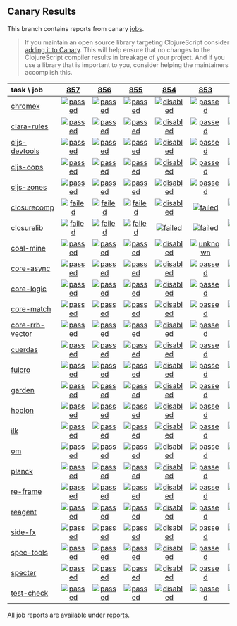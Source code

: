 ## Canary Results

This branch contains reports from canary [jobs](https://github.com/cljs-oss/canary/tree/jobs).

> If you maintain an open source library targeting ClojureScript consider [adding it to Canary](https://github.com/cljs-oss/canary/tree/master#how-to-participate). This will help ensure that no changes to the ClojureScript compiler results in breakage of your project. And if you use a library that is important to you, consider helping the maintainers accomplish this.

[//]: # (begin_overview_table)

| task \ job | <a href="reports/2019/03/27/job-000857-1.10.521-230e46a" title="job #857 finished on 2019-03-27">857</a> | <a href="reports/2019/03/26/job-000856-1.10.521-230e46a" title="job #856 finished on 2019-03-26">856</a> | <a href="reports/2019/03/25/job-000855-1.10.521-230e46a" title="job #855 finished on 2019-03-25">855</a> | <a href="reports/2019/03/24/job-000854-1.10.521-230e46a" title="job #854 finished on 2019-03-24">854</a> | <a href="reports/2019/03/24/job-000853-1.10.522-7985309" title="job #853 finished on 2019-03-24">853</a> | <a href="reports/2019/03/24/job-000852-1.10.521-230e46a" title="job #852 finished on 2019-03-24">852</a> | <a href="reports/2019/03/23/job-000851-1.10.521-230e46a" title="job #851 finished on 2019-03-23">851</a> | <a href="reports/2019/03/22/job-000850-1.10.521-230e46a" title="job #850 finished on 2019-03-22">850</a> | <a href="reports/2019/03/21/job-000849-1.10.521-230e46a" title="job #849 finished on 2019-03-21">849</a> | <a href="reports/2019/03/20/job-000848-1.10.521-230e46a" title="job #848 finished on 2019-03-20">848</a> |
| :--- | :---: | :---: | :---: | :---: | :---: | :---: | :---: | :---: | :---: | :---: |
| [chromex](https://github.com/binaryage/chromex) | <a href="reports/2019/03/27/job-000857-1.10.521-230e46a#-chromex"><img title="passed" src="http://box.binaryage.com/s-passed.svg"><a> | <a href="reports/2019/03/26/job-000856-1.10.521-230e46a#-chromex"><img title="passed" src="http://box.binaryage.com/s-passed.svg"><a> | <a href="reports/2019/03/25/job-000855-1.10.521-230e46a#-chromex"><img title="passed" src="http://box.binaryage.com/s-passed.svg"><a> | <a href="reports/2019/03/24/job-000854-1.10.521-230e46a#-chromex"><img title="disabled" src="http://box.binaryage.com/s-disabled.svg"><a> | <a href="reports/2019/03/24/job-000853-1.10.522-7985309#-chromex"><img title="passed" src="http://box.binaryage.com/s-passed.svg"><a> | <a href="reports/2019/03/24/job-000852-1.10.521-230e46a#-chromex"><img title="passed" src="http://box.binaryage.com/s-passed.svg"><a> | <a href="reports/2019/03/23/job-000851-1.10.521-230e46a#-chromex"><img title="passed" src="http://box.binaryage.com/s-passed.svg"><a> | <a href="reports/2019/03/22/job-000850-1.10.521-230e46a#-chromex"><img title="passed" src="http://box.binaryage.com/s-passed.svg"><a> | <a href="reports/2019/03/21/job-000849-1.10.521-230e46a#-chromex"><img title="passed" src="http://box.binaryage.com/s-passed.svg"><a> | <a href="reports/2019/03/20/job-000848-1.10.521-230e46a#-chromex"><img title="passed" src="http://box.binaryage.com/s-passed.svg"><a> |
| [clara-rules](https://github.com/cerner/clara-rules) | <a href="reports/2019/03/27/job-000857-1.10.521-230e46a#-clara-rules"><img title="passed" src="http://box.binaryage.com/s-passed.svg"><a> | <a href="reports/2019/03/26/job-000856-1.10.521-230e46a#-clara-rules"><img title="passed" src="http://box.binaryage.com/s-passed.svg"><a> | <a href="reports/2019/03/25/job-000855-1.10.521-230e46a#-clara-rules"><img title="passed" src="http://box.binaryage.com/s-passed.svg"><a> | <a href="reports/2019/03/24/job-000854-1.10.521-230e46a#-clara-rules"><img title="disabled" src="http://box.binaryage.com/s-disabled.svg"><a> | <a href="reports/2019/03/24/job-000853-1.10.522-7985309#-clara-rules"><img title="passed" src="http://box.binaryage.com/s-passed.svg"><a> | <a href="reports/2019/03/24/job-000852-1.10.521-230e46a#-clara-rules"><img title="passed" src="http://box.binaryage.com/s-passed.svg"><a> | <a href="reports/2019/03/23/job-000851-1.10.521-230e46a#-clara-rules"><img title="passed" src="http://box.binaryage.com/s-passed.svg"><a> | <a href="reports/2019/03/22/job-000850-1.10.521-230e46a#-clara-rules"><img title="unknown" src="http://box.binaryage.com/s-unknown.svg"><a> | <a href="reports/2019/03/21/job-000849-1.10.521-230e46a#-clara-rules"><img title="unknown" src="http://box.binaryage.com/s-unknown.svg"><a> | <a href="reports/2019/03/20/job-000848-1.10.521-230e46a#-clara-rules"><img title="passed" src="http://box.binaryage.com/s-passed.svg"><a> |
| [cljs-devtools](https://github.com/binaryage/cljs-devtools) | <a href="reports/2019/03/27/job-000857-1.10.521-230e46a#-cljs-devtools"><img title="passed" src="http://box.binaryage.com/s-passed.svg"><a> | <a href="reports/2019/03/26/job-000856-1.10.521-230e46a#-cljs-devtools"><img title="passed" src="http://box.binaryage.com/s-passed.svg"><a> | <a href="reports/2019/03/25/job-000855-1.10.521-230e46a#-cljs-devtools"><img title="passed" src="http://box.binaryage.com/s-passed.svg"><a> | <a href="reports/2019/03/24/job-000854-1.10.521-230e46a#-cljs-devtools"><img title="disabled" src="http://box.binaryage.com/s-disabled.svg"><a> | <a href="reports/2019/03/24/job-000853-1.10.522-7985309#-cljs-devtools"><img title="passed" src="http://box.binaryage.com/s-passed.svg"><a> | <a href="reports/2019/03/24/job-000852-1.10.521-230e46a#-cljs-devtools"><img title="passed" src="http://box.binaryage.com/s-passed.svg"><a> | <a href="reports/2019/03/23/job-000851-1.10.521-230e46a#-cljs-devtools"><img title="passed" src="http://box.binaryage.com/s-passed.svg"><a> | <a href="reports/2019/03/22/job-000850-1.10.521-230e46a#-cljs-devtools"><img title="passed" src="http://box.binaryage.com/s-passed.svg"><a> | <a href="reports/2019/03/21/job-000849-1.10.521-230e46a#-cljs-devtools"><img title="passed" src="http://box.binaryage.com/s-passed.svg"><a> | <a href="reports/2019/03/20/job-000848-1.10.521-230e46a#-cljs-devtools"><img title="passed" src="http://box.binaryage.com/s-passed.svg"><a> |
| [cljs-oops](https://github.com/binaryage/cljs-oops) | <a href="reports/2019/03/27/job-000857-1.10.521-230e46a#-cljs-oops"><img title="passed" src="http://box.binaryage.com/s-passed.svg"><a> | <a href="reports/2019/03/26/job-000856-1.10.521-230e46a#-cljs-oops"><img title="passed" src="http://box.binaryage.com/s-passed.svg"><a> | <a href="reports/2019/03/25/job-000855-1.10.521-230e46a#-cljs-oops"><img title="passed" src="http://box.binaryage.com/s-passed.svg"><a> | <a href="reports/2019/03/24/job-000854-1.10.521-230e46a#-cljs-oops"><img title="disabled" src="http://box.binaryage.com/s-disabled.svg"><a> | <a href="reports/2019/03/24/job-000853-1.10.522-7985309#-cljs-oops"><img title="passed" src="http://box.binaryage.com/s-passed.svg"><a> | <a href="reports/2019/03/24/job-000852-1.10.521-230e46a#-cljs-oops"><img title="passed" src="http://box.binaryage.com/s-passed.svg"><a> | <a href="reports/2019/03/23/job-000851-1.10.521-230e46a#-cljs-oops"><img title="passed" src="http://box.binaryage.com/s-passed.svg"><a> | <a href="reports/2019/03/22/job-000850-1.10.521-230e46a#-cljs-oops"><img title="passed" src="http://box.binaryage.com/s-passed.svg"><a> | <a href="reports/2019/03/21/job-000849-1.10.521-230e46a#-cljs-oops"><img title="passed" src="http://box.binaryage.com/s-passed.svg"><a> | <a href="reports/2019/03/20/job-000848-1.10.521-230e46a#-cljs-oops"><img title="passed" src="http://box.binaryage.com/s-passed.svg"><a> |
| [cljs-zones](https://github.com/binaryage/cljs-zones) | <a href="reports/2019/03/27/job-000857-1.10.521-230e46a#-cljs-zones"><img title="passed" src="http://box.binaryage.com/s-passed.svg"><a> | <a href="reports/2019/03/26/job-000856-1.10.521-230e46a#-cljs-zones"><img title="passed" src="http://box.binaryage.com/s-passed.svg"><a> | <a href="reports/2019/03/25/job-000855-1.10.521-230e46a#-cljs-zones"><img title="passed" src="http://box.binaryage.com/s-passed.svg"><a> | <a href="reports/2019/03/24/job-000854-1.10.521-230e46a#-cljs-zones"><img title="disabled" src="http://box.binaryage.com/s-disabled.svg"><a> | <a href="reports/2019/03/24/job-000853-1.10.522-7985309#-cljs-zones"><img title="passed" src="http://box.binaryage.com/s-passed.svg"><a> | <a href="reports/2019/03/24/job-000852-1.10.521-230e46a#-cljs-zones"><img title="passed" src="http://box.binaryage.com/s-passed.svg"><a> | <a href="reports/2019/03/23/job-000851-1.10.521-230e46a#-cljs-zones"><img title="passed" src="http://box.binaryage.com/s-passed.svg"><a> | <a href="reports/2019/03/22/job-000850-1.10.521-230e46a#-cljs-zones"><img title="passed" src="http://box.binaryage.com/s-passed.svg"><a> | <a href="reports/2019/03/21/job-000849-1.10.521-230e46a#-cljs-zones"><img title="passed" src="http://box.binaryage.com/s-passed.svg"><a> | <a href="reports/2019/03/20/job-000848-1.10.521-230e46a#-cljs-zones"><img title="passed" src="http://box.binaryage.com/s-passed.svg"><a> |
| [closurecomp](https://github.com/mfikes/closurecomp) | <a href="reports/2019/03/27/job-000857-1.10.521-230e46a#-closurecomp"><img title="failed" src="http://box.binaryage.com/s-failed.svg"><a> | <a href="reports/2019/03/26/job-000856-1.10.521-230e46a#-closurecomp"><img title="failed" src="http://box.binaryage.com/s-failed.svg"><a> | <a href="reports/2019/03/25/job-000855-1.10.521-230e46a#-closurecomp"><img title="failed" src="http://box.binaryage.com/s-failed.svg"><a> | <a href="reports/2019/03/24/job-000854-1.10.521-230e46a#-closurecomp"><img title="disabled" src="http://box.binaryage.com/s-disabled.svg"><a> | <a href="reports/2019/03/24/job-000853-1.10.522-7985309#-closurecomp"><img title="failed" src="http://box.binaryage.com/s-failed.svg"><a> | <a href="reports/2019/03/24/job-000852-1.10.521-230e46a#-closurecomp"><img title="failed" src="http://box.binaryage.com/s-failed.svg"><a> | <a href="reports/2019/03/23/job-000851-1.10.521-230e46a#-closurecomp"><img title="failed" src="http://box.binaryage.com/s-failed.svg"><a> | <a href="reports/2019/03/22/job-000850-1.10.521-230e46a#-closurecomp"><img title="failed" src="http://box.binaryage.com/s-failed.svg"><a> | <a href="reports/2019/03/21/job-000849-1.10.521-230e46a#-closurecomp"><img title="passed" src="http://box.binaryage.com/s-passed.svg"><a> | <a href="reports/2019/03/20/job-000848-1.10.521-230e46a#-closurecomp"><img title="passed" src="http://box.binaryage.com/s-passed.svg"><a> |
| [closurelib](https://github.com/mfikes/closurelib) | <a href="reports/2019/03/27/job-000857-1.10.521-230e46a#-closurelib"><img title="failed" src="http://box.binaryage.com/s-failed.svg"><a> | <a href="reports/2019/03/26/job-000856-1.10.521-230e46a#-closurelib"><img title="failed" src="http://box.binaryage.com/s-failed.svg"><a> | <a href="reports/2019/03/25/job-000855-1.10.521-230e46a#-closurelib"><img title="failed" src="http://box.binaryage.com/s-failed.svg"><a> | <a href="reports/2019/03/24/job-000854-1.10.521-230e46a#-closurelib"><img title="failed" src="http://box.binaryage.com/s-failed.svg"><a> | <a href="reports/2019/03/24/job-000853-1.10.522-7985309#-closurelib"><img title="failed" src="http://box.binaryage.com/s-failed.svg"><a> | <a href="reports/2019/03/24/job-000852-1.10.521-230e46a#-closurelib"><img title="failed" src="http://box.binaryage.com/s-failed.svg"><a> | <a href="reports/2019/03/23/job-000851-1.10.521-230e46a#-closurelib"><img title="failed" src="http://box.binaryage.com/s-failed.svg"><a> | <a href="reports/2019/03/22/job-000850-1.10.521-230e46a#-closurelib"><img title="failed" src="http://box.binaryage.com/s-failed.svg"><a> | <a href="reports/2019/03/21/job-000849-1.10.521-230e46a#-closurelib"><img title="failed" src="http://box.binaryage.com/s-failed.svg"><a> | <a href="reports/2019/03/20/job-000848-1.10.521-230e46a#-closurelib"><img title="failed" src="http://box.binaryage.com/s-failed.svg"><a> |
| [coal-mine](https://github.com/mfikes/coal-mine) | <a href="reports/2019/03/27/job-000857-1.10.521-230e46a#-coal-mine"><img title="passed" src="http://box.binaryage.com/s-passed.svg"><a> | <a href="reports/2019/03/26/job-000856-1.10.521-230e46a#-coal-mine"><img title="passed" src="http://box.binaryage.com/s-passed.svg"><a> | <a href="reports/2019/03/25/job-000855-1.10.521-230e46a#-coal-mine"><img title="passed" src="http://box.binaryage.com/s-passed.svg"><a> | <a href="reports/2019/03/24/job-000854-1.10.521-230e46a#-coal-mine"><img title="disabled" src="http://box.binaryage.com/s-disabled.svg"><a> | <a href="reports/2019/03/24/job-000853-1.10.522-7985309#-coal-mine"><img title="unknown" src="http://box.binaryage.com/s-unknown.svg"><a> | <a href="reports/2019/03/24/job-000852-1.10.521-230e46a#-coal-mine"><img title="passed" src="http://box.binaryage.com/s-passed.svg"><a> | <a href="reports/2019/03/23/job-000851-1.10.521-230e46a#-coal-mine"><img title="passed" src="http://box.binaryage.com/s-passed.svg"><a> | <a href="reports/2019/03/22/job-000850-1.10.521-230e46a#-coal-mine"><img title="passed" src="http://box.binaryage.com/s-passed.svg"><a> | <a href="reports/2019/03/21/job-000849-1.10.521-230e46a#-coal-mine"><img title="passed" src="http://box.binaryage.com/s-passed.svg"><a> | <a href="reports/2019/03/20/job-000848-1.10.521-230e46a#-coal-mine"><img title="passed" src="http://box.binaryage.com/s-passed.svg"><a> |
| [core-async](https://github.com/clojure/core.async) | <a href="reports/2019/03/27/job-000857-1.10.521-230e46a#-core-async"><img title="passed" src="http://box.binaryage.com/s-passed.svg"><a> | <a href="reports/2019/03/26/job-000856-1.10.521-230e46a#-core-async"><img title="passed" src="http://box.binaryage.com/s-passed.svg"><a> | <a href="reports/2019/03/25/job-000855-1.10.521-230e46a#-core-async"><img title="passed" src="http://box.binaryage.com/s-passed.svg"><a> | <a href="reports/2019/03/24/job-000854-1.10.521-230e46a#-core-async"><img title="disabled" src="http://box.binaryage.com/s-disabled.svg"><a> | <a href="reports/2019/03/24/job-000853-1.10.522-7985309#-core-async"><img title="passed" src="http://box.binaryage.com/s-passed.svg"><a> | <a href="reports/2019/03/24/job-000852-1.10.521-230e46a#-core-async"><img title="passed" src="http://box.binaryage.com/s-passed.svg"><a> | <a href="reports/2019/03/23/job-000851-1.10.521-230e46a#-core-async"><img title="passed" src="http://box.binaryage.com/s-passed.svg"><a> | <a href="reports/2019/03/22/job-000850-1.10.521-230e46a#-core-async"><img title="unknown" src="http://box.binaryage.com/s-unknown.svg"><a> | <a href="reports/2019/03/21/job-000849-1.10.521-230e46a#-core-async"><img title="unknown" src="http://box.binaryage.com/s-unknown.svg"><a> | <a href="reports/2019/03/20/job-000848-1.10.521-230e46a#-core-async"><img title="passed" src="http://box.binaryage.com/s-passed.svg"><a> |
| [core-logic](https://github.com/clojure/core.logic) | <a href="reports/2019/03/27/job-000857-1.10.521-230e46a#-core-logic"><img title="passed" src="http://box.binaryage.com/s-passed.svg"><a> | <a href="reports/2019/03/26/job-000856-1.10.521-230e46a#-core-logic"><img title="passed" src="http://box.binaryage.com/s-passed.svg"><a> | <a href="reports/2019/03/25/job-000855-1.10.521-230e46a#-core-logic"><img title="passed" src="http://box.binaryage.com/s-passed.svg"><a> | <a href="reports/2019/03/24/job-000854-1.10.521-230e46a#-core-logic"><img title="disabled" src="http://box.binaryage.com/s-disabled.svg"><a> | <a href="reports/2019/03/24/job-000853-1.10.522-7985309#-core-logic"><img title="passed" src="http://box.binaryage.com/s-passed.svg"><a> | <a href="reports/2019/03/24/job-000852-1.10.521-230e46a#-core-logic"><img title="passed" src="http://box.binaryage.com/s-passed.svg"><a> | <a href="reports/2019/03/23/job-000851-1.10.521-230e46a#-core-logic"><img title="passed" src="http://box.binaryage.com/s-passed.svg"><a> | <a href="reports/2019/03/22/job-000850-1.10.521-230e46a#-core-logic"><img title="unknown" src="http://box.binaryage.com/s-unknown.svg"><a> | <a href="reports/2019/03/21/job-000849-1.10.521-230e46a#-core-logic"><img title="unknown" src="http://box.binaryage.com/s-unknown.svg"><a> | <a href="reports/2019/03/20/job-000848-1.10.521-230e46a#-core-logic"><img title="passed" src="http://box.binaryage.com/s-passed.svg"><a> |
| [core-match](https://github.com/clojure/core.match) | <a href="reports/2019/03/27/job-000857-1.10.521-230e46a#-core-match"><img title="passed" src="http://box.binaryage.com/s-passed.svg"><a> | <a href="reports/2019/03/26/job-000856-1.10.521-230e46a#-core-match"><img title="passed" src="http://box.binaryage.com/s-passed.svg"><a> | <a href="reports/2019/03/25/job-000855-1.10.521-230e46a#-core-match"><img title="passed" src="http://box.binaryage.com/s-passed.svg"><a> | <a href="reports/2019/03/24/job-000854-1.10.521-230e46a#-core-match"><img title="disabled" src="http://box.binaryage.com/s-disabled.svg"><a> | <a href="reports/2019/03/24/job-000853-1.10.522-7985309#-core-match"><img title="passed" src="http://box.binaryage.com/s-passed.svg"><a> | <a href="reports/2019/03/24/job-000852-1.10.521-230e46a#-core-match"><img title="passed" src="http://box.binaryage.com/s-passed.svg"><a> | <a href="reports/2019/03/23/job-000851-1.10.521-230e46a#-core-match"><img title="passed" src="http://box.binaryage.com/s-passed.svg"><a> | <a href="reports/2019/03/22/job-000850-1.10.521-230e46a#-core-match"><img title="unknown" src="http://box.binaryage.com/s-unknown.svg"><a> | <a href="reports/2019/03/21/job-000849-1.10.521-230e46a#-core-match"><img title="unknown" src="http://box.binaryage.com/s-unknown.svg"><a> | <a href="reports/2019/03/20/job-000848-1.10.521-230e46a#-core-match"><img title="passed" src="http://box.binaryage.com/s-passed.svg"><a> |
| [core-rrb-vector](https://github.com/clojure/core.rrb-vector) | <a href="reports/2019/03/27/job-000857-1.10.521-230e46a#-core-rrb-vector"><img title="passed" src="http://box.binaryage.com/s-passed.svg"><a> | <a href="reports/2019/03/26/job-000856-1.10.521-230e46a#-core-rrb-vector"><img title="passed" src="http://box.binaryage.com/s-passed.svg"><a> | <a href="reports/2019/03/25/job-000855-1.10.521-230e46a#-core-rrb-vector"><img title="passed" src="http://box.binaryage.com/s-passed.svg"><a> | <a href="reports/2019/03/24/job-000854-1.10.521-230e46a#-core-rrb-vector"><img title="disabled" src="http://box.binaryage.com/s-disabled.svg"><a> | <a href="reports/2019/03/24/job-000853-1.10.522-7985309#-core-rrb-vector"><img title="passed" src="http://box.binaryage.com/s-passed.svg"><a> | <a href="reports/2019/03/24/job-000852-1.10.521-230e46a#-core-rrb-vector"><img title="passed" src="http://box.binaryage.com/s-passed.svg"><a> | <a href="reports/2019/03/23/job-000851-1.10.521-230e46a#-core-rrb-vector"><img title="passed" src="http://box.binaryage.com/s-passed.svg"><a> | <a href="reports/2019/03/22/job-000850-1.10.521-230e46a#-core-rrb-vector"><img title="unknown" src="http://box.binaryage.com/s-unknown.svg"><a> | <a href="reports/2019/03/21/job-000849-1.10.521-230e46a#-core-rrb-vector"><img title="unknown" src="http://box.binaryage.com/s-unknown.svg"><a> | <a href="reports/2019/03/20/job-000848-1.10.521-230e46a#-core-rrb-vector"><img title="passed" src="http://box.binaryage.com/s-passed.svg"><a> |
| [cuerdas](https://github.com/funcool/cuerdas) | <a href="reports/2019/03/27/job-000857-1.10.521-230e46a#-cuerdas"><img title="passed" src="http://box.binaryage.com/s-passed.svg"><a> | <a href="reports/2019/03/26/job-000856-1.10.521-230e46a#-cuerdas"><img title="passed" src="http://box.binaryage.com/s-passed.svg"><a> | <a href="reports/2019/03/25/job-000855-1.10.521-230e46a#-cuerdas"><img title="passed" src="http://box.binaryage.com/s-passed.svg"><a> | <a href="reports/2019/03/24/job-000854-1.10.521-230e46a#-cuerdas"><img title="disabled" src="http://box.binaryage.com/s-disabled.svg"><a> | <a href="reports/2019/03/24/job-000853-1.10.522-7985309#-cuerdas"><img title="passed" src="http://box.binaryage.com/s-passed.svg"><a> | <a href="reports/2019/03/24/job-000852-1.10.521-230e46a#-cuerdas"><img title="passed" src="http://box.binaryage.com/s-passed.svg"><a> | <a href="reports/2019/03/23/job-000851-1.10.521-230e46a#-cuerdas"><img title="passed" src="http://box.binaryage.com/s-passed.svg"><a> | <a href="reports/2019/03/22/job-000850-1.10.521-230e46a#-cuerdas"><img title="unknown" src="http://box.binaryage.com/s-unknown.svg"><a> | <a href="reports/2019/03/21/job-000849-1.10.521-230e46a#-cuerdas"><img title="unknown" src="http://box.binaryage.com/s-unknown.svg"><a> | <a href="reports/2019/03/20/job-000848-1.10.521-230e46a#-cuerdas"><img title="passed" src="http://box.binaryage.com/s-passed.svg"><a> |
| [fulcro](https://github.com/fulcrologic/fulcro) | <a href="reports/2019/03/27/job-000857-1.10.521-230e46a#-fulcro"><img title="passed" src="http://box.binaryage.com/s-passed.svg"><a> | <a href="reports/2019/03/26/job-000856-1.10.521-230e46a#-fulcro"><img title="passed" src="http://box.binaryage.com/s-passed.svg"><a> | <a href="reports/2019/03/25/job-000855-1.10.521-230e46a#-fulcro"><img title="passed" src="http://box.binaryage.com/s-passed.svg"><a> | <a href="reports/2019/03/24/job-000854-1.10.521-230e46a#-fulcro"><img title="disabled" src="http://box.binaryage.com/s-disabled.svg"><a> | <a href="reports/2019/03/24/job-000853-1.10.522-7985309#-fulcro"><img title="passed" src="http://box.binaryage.com/s-passed.svg"><a> | <a href="reports/2019/03/24/job-000852-1.10.521-230e46a#-fulcro"><img title="passed" src="http://box.binaryage.com/s-passed.svg"><a> | <a href="reports/2019/03/23/job-000851-1.10.521-230e46a#-fulcro"><img title="passed" src="http://box.binaryage.com/s-passed.svg"><a> | <a href="reports/2019/03/22/job-000850-1.10.521-230e46a#-fulcro"><img title="unknown" src="http://box.binaryage.com/s-unknown.svg"><a> | <a href="reports/2019/03/21/job-000849-1.10.521-230e46a#-fulcro"><img title="unknown" src="http://box.binaryage.com/s-unknown.svg"><a> | <a href="reports/2019/03/20/job-000848-1.10.521-230e46a#-fulcro"><img title="passed" src="http://box.binaryage.com/s-passed.svg"><a> |
| [garden](https://github.com/noprompt/garden) | <a href="reports/2019/03/27/job-000857-1.10.521-230e46a#-garden"><img title="passed" src="http://box.binaryage.com/s-passed.svg"><a> | <a href="reports/2019/03/26/job-000856-1.10.521-230e46a#-garden"><img title="passed" src="http://box.binaryage.com/s-passed.svg"><a> | <a href="reports/2019/03/25/job-000855-1.10.521-230e46a#-garden"><img title="passed" src="http://box.binaryage.com/s-passed.svg"><a> | <a href="reports/2019/03/24/job-000854-1.10.521-230e46a#-garden"><img title="disabled" src="http://box.binaryage.com/s-disabled.svg"><a> | <a href="reports/2019/03/24/job-000853-1.10.522-7985309#-garden"><img title="passed" src="http://box.binaryage.com/s-passed.svg"><a> | <a href="reports/2019/03/24/job-000852-1.10.521-230e46a#-garden"><img title="passed" src="http://box.binaryage.com/s-passed.svg"><a> | <a href="reports/2019/03/23/job-000851-1.10.521-230e46a#-garden"><img title="passed" src="http://box.binaryage.com/s-passed.svg"><a> | <a href="reports/2019/03/22/job-000850-1.10.521-230e46a#-garden"><img title="unknown" src="http://box.binaryage.com/s-unknown.svg"><a> | <a href="reports/2019/03/21/job-000849-1.10.521-230e46a#-garden"><img title="unknown" src="http://box.binaryage.com/s-unknown.svg"><a> | <a href="reports/2019/03/20/job-000848-1.10.521-230e46a#-garden"><img title="passed" src="http://box.binaryage.com/s-passed.svg"><a> |
| [hoplon](https://github.com/hoplon/hoplon) | <a href="reports/2019/03/27/job-000857-1.10.521-230e46a#-hoplon"><img title="passed" src="http://box.binaryage.com/s-passed.svg"><a> | <a href="reports/2019/03/26/job-000856-1.10.521-230e46a#-hoplon"><img title="passed" src="http://box.binaryage.com/s-passed.svg"><a> | <a href="reports/2019/03/25/job-000855-1.10.521-230e46a#-hoplon"><img title="passed" src="http://box.binaryage.com/s-passed.svg"><a> | <a href="reports/2019/03/24/job-000854-1.10.521-230e46a#-hoplon"><img title="disabled" src="http://box.binaryage.com/s-disabled.svg"><a> | <a href="reports/2019/03/24/job-000853-1.10.522-7985309#-hoplon"><img title="passed" src="http://box.binaryage.com/s-passed.svg"><a> | <a href="reports/2019/03/24/job-000852-1.10.521-230e46a#-hoplon"><img title="passed" src="http://box.binaryage.com/s-passed.svg"><a> | <a href="reports/2019/03/23/job-000851-1.10.521-230e46a#-hoplon"><img title="passed" src="http://box.binaryage.com/s-passed.svg"><a> | <a href="reports/2019/03/22/job-000850-1.10.521-230e46a#-hoplon"><img title="unknown" src="http://box.binaryage.com/s-unknown.svg"><a> | <a href="reports/2019/03/21/job-000849-1.10.521-230e46a#-hoplon"><img title="unknown" src="http://box.binaryage.com/s-unknown.svg"><a> | <a href="reports/2019/03/20/job-000848-1.10.521-230e46a#-hoplon"><img title="passed" src="http://box.binaryage.com/s-passed.svg"><a> |
| [ilk](https://github.com/mfikes/ilk) | <a href="reports/2019/03/27/job-000857-1.10.521-230e46a#-ilk"><img title="passed" src="http://box.binaryage.com/s-passed.svg"><a> | <a href="reports/2019/03/26/job-000856-1.10.521-230e46a#-ilk"><img title="passed" src="http://box.binaryage.com/s-passed.svg"><a> | <a href="reports/2019/03/25/job-000855-1.10.521-230e46a#-ilk"><img title="passed" src="http://box.binaryage.com/s-passed.svg"><a> | <a href="reports/2019/03/24/job-000854-1.10.521-230e46a#-ilk"><img title="disabled" src="http://box.binaryage.com/s-disabled.svg"><a> | <a href="reports/2019/03/24/job-000853-1.10.522-7985309#-ilk"><img title="passed" src="http://box.binaryage.com/s-passed.svg"><a> | <a href="reports/2019/03/24/job-000852-1.10.521-230e46a#-ilk"><img title="passed" src="http://box.binaryage.com/s-passed.svg"><a> | <a href="reports/2019/03/23/job-000851-1.10.521-230e46a#-ilk"><img title="passed" src="http://box.binaryage.com/s-passed.svg"><a> | <a href="reports/2019/03/22/job-000850-1.10.521-230e46a#-ilk"><img title="passed" src="http://box.binaryage.com/s-passed.svg"><a> | <a href="reports/2019/03/21/job-000849-1.10.521-230e46a#-ilk"><img title="passed" src="http://box.binaryage.com/s-passed.svg"><a> | <a href="reports/2019/03/20/job-000848-1.10.521-230e46a#-ilk"><img title="passed" src="http://box.binaryage.com/s-passed.svg"><a> |
| [om](https://github.com/omcljs/om) | <a href="reports/2019/03/27/job-000857-1.10.521-230e46a#-om"><img title="passed" src="http://box.binaryage.com/s-passed.svg"><a> | <a href="reports/2019/03/26/job-000856-1.10.521-230e46a#-om"><img title="passed" src="http://box.binaryage.com/s-passed.svg"><a> | <a href="reports/2019/03/25/job-000855-1.10.521-230e46a#-om"><img title="passed" src="http://box.binaryage.com/s-passed.svg"><a> | <a href="reports/2019/03/24/job-000854-1.10.521-230e46a#-om"><img title="disabled" src="http://box.binaryage.com/s-disabled.svg"><a> | <a href="reports/2019/03/24/job-000853-1.10.522-7985309#-om"><img title="passed" src="http://box.binaryage.com/s-passed.svg"><a> | <a href="reports/2019/03/24/job-000852-1.10.521-230e46a#-om"><img title="passed" src="http://box.binaryage.com/s-passed.svg"><a> | <a href="reports/2019/03/23/job-000851-1.10.521-230e46a#-om"><img title="passed" src="http://box.binaryage.com/s-passed.svg"><a> | <a href="reports/2019/03/22/job-000850-1.10.521-230e46a#-om"><img title="unknown" src="http://box.binaryage.com/s-unknown.svg"><a> | <a href="reports/2019/03/21/job-000849-1.10.521-230e46a#-om"><img title="unknown" src="http://box.binaryage.com/s-unknown.svg"><a> | <a href="reports/2019/03/20/job-000848-1.10.521-230e46a#-om"><img title="passed" src="http://box.binaryage.com/s-passed.svg"><a> |
| [planck](https://github.com/planck-repl/planck) | <a href="reports/2019/03/27/job-000857-1.10.521-230e46a#-planck"><img title="passed" src="http://box.binaryage.com/s-passed.svg"><a> | <a href="reports/2019/03/26/job-000856-1.10.521-230e46a#-planck"><img title="passed" src="http://box.binaryage.com/s-passed.svg"><a> | <a href="reports/2019/03/25/job-000855-1.10.521-230e46a#-planck"><img title="passed" src="http://box.binaryage.com/s-passed.svg"><a> | <a href="reports/2019/03/24/job-000854-1.10.521-230e46a#-planck"><img title="disabled" src="http://box.binaryage.com/s-disabled.svg"><a> | <a href="reports/2019/03/24/job-000853-1.10.522-7985309#-planck"><img title="passed" src="http://box.binaryage.com/s-passed.svg"><a> | <a href="reports/2019/03/24/job-000852-1.10.521-230e46a#-planck"><img title="passed" src="http://box.binaryage.com/s-passed.svg"><a> | <a href="reports/2019/03/23/job-000851-1.10.521-230e46a#-planck"><img title="passed" src="http://box.binaryage.com/s-passed.svg"><a> | <a href="reports/2019/03/22/job-000850-1.10.521-230e46a#-planck"><img title="unknown" src="http://box.binaryage.com/s-unknown.svg"><a> | <a href="reports/2019/03/21/job-000849-1.10.521-230e46a#-planck"><img title="unknown" src="http://box.binaryage.com/s-unknown.svg"><a> | <a href="reports/2019/03/20/job-000848-1.10.521-230e46a#-planck"><img title="passed" src="http://box.binaryage.com/s-passed.svg"><a> |
| [re-frame](https://github.com/Day8/re-frame) | <a href="reports/2019/03/27/job-000857-1.10.521-230e46a#-re-frame"><img title="passed" src="http://box.binaryage.com/s-passed.svg"><a> | <a href="reports/2019/03/26/job-000856-1.10.521-230e46a#-re-frame"><img title="passed" src="http://box.binaryage.com/s-passed.svg"><a> | <a href="reports/2019/03/25/job-000855-1.10.521-230e46a#-re-frame"><img title="passed" src="http://box.binaryage.com/s-passed.svg"><a> | <a href="reports/2019/03/24/job-000854-1.10.521-230e46a#-re-frame"><img title="disabled" src="http://box.binaryage.com/s-disabled.svg"><a> | <a href="reports/2019/03/24/job-000853-1.10.522-7985309#-re-frame"><img title="passed" src="http://box.binaryage.com/s-passed.svg"><a> | <a href="reports/2019/03/24/job-000852-1.10.521-230e46a#-re-frame"><img title="passed" src="http://box.binaryage.com/s-passed.svg"><a> | <a href="reports/2019/03/23/job-000851-1.10.521-230e46a#-re-frame"><img title="passed" src="http://box.binaryage.com/s-passed.svg"><a> | <a href="reports/2019/03/22/job-000850-1.10.521-230e46a#-re-frame"><img title="unknown" src="http://box.binaryage.com/s-unknown.svg"><a> | <a href="reports/2019/03/21/job-000849-1.10.521-230e46a#-re-frame"><img title="unknown" src="http://box.binaryage.com/s-unknown.svg"><a> | <a href="reports/2019/03/20/job-000848-1.10.521-230e46a#-re-frame"><img title="passed" src="http://box.binaryage.com/s-passed.svg"><a> |
| [reagent](https://github.com/reagent-project/reagent) | <a href="reports/2019/03/27/job-000857-1.10.521-230e46a#-reagent"><img title="passed" src="http://box.binaryage.com/s-passed.svg"><a> | <a href="reports/2019/03/26/job-000856-1.10.521-230e46a#-reagent"><img title="passed" src="http://box.binaryage.com/s-passed.svg"><a> | <a href="reports/2019/03/25/job-000855-1.10.521-230e46a#-reagent"><img title="passed" src="http://box.binaryage.com/s-passed.svg"><a> | <a href="reports/2019/03/24/job-000854-1.10.521-230e46a#-reagent"><img title="disabled" src="http://box.binaryage.com/s-disabled.svg"><a> | <a href="reports/2019/03/24/job-000853-1.10.522-7985309#-reagent"><img title="passed" src="http://box.binaryage.com/s-passed.svg"><a> | <a href="reports/2019/03/24/job-000852-1.10.521-230e46a#-reagent"><img title="passed" src="http://box.binaryage.com/s-passed.svg"><a> | <a href="reports/2019/03/23/job-000851-1.10.521-230e46a#-reagent"><img title="passed" src="http://box.binaryage.com/s-passed.svg"><a> | <a href="reports/2019/03/22/job-000850-1.10.521-230e46a#-reagent"><img title="unknown" src="http://box.binaryage.com/s-unknown.svg"><a> | <a href="reports/2019/03/21/job-000849-1.10.521-230e46a#-reagent"><img title="unknown" src="http://box.binaryage.com/s-unknown.svg"><a> | <a href="reports/2019/03/20/job-000848-1.10.521-230e46a#-reagent"><img title="passed" src="http://box.binaryage.com/s-passed.svg"><a> |
| [side-fx](https://github.com/cljsrn/side-fx) | <a href="reports/2019/03/27/job-000857-1.10.521-230e46a#-side-fx"><img title="passed" src="http://box.binaryage.com/s-passed.svg"><a> | <a href="reports/2019/03/26/job-000856-1.10.521-230e46a#-side-fx"><img title="passed" src="http://box.binaryage.com/s-passed.svg"><a> | <a href="reports/2019/03/25/job-000855-1.10.521-230e46a#-side-fx"><img title="passed" src="http://box.binaryage.com/s-passed.svg"><a> | <a href="reports/2019/03/24/job-000854-1.10.521-230e46a#-side-fx"><img title="disabled" src="http://box.binaryage.com/s-disabled.svg"><a> | <a href="reports/2019/03/24/job-000853-1.10.522-7985309#-side-fx"><img title="passed" src="http://box.binaryage.com/s-passed.svg"><a> | <a href="reports/2019/03/24/job-000852-1.10.521-230e46a#-side-fx"><img title="passed" src="http://box.binaryage.com/s-passed.svg"><a> | <a href="reports/2019/03/23/job-000851-1.10.521-230e46a#-side-fx"><img title="passed" src="http://box.binaryage.com/s-passed.svg"><a> | <a href="reports/2019/03/22/job-000850-1.10.521-230e46a#-side-fx"><img title="unknown" src="http://box.binaryage.com/s-unknown.svg"><a> | <a href="reports/2019/03/21/job-000849-1.10.521-230e46a#-side-fx"><img title="unknown" src="http://box.binaryage.com/s-unknown.svg"><a> | <a href="reports/2019/03/20/job-000848-1.10.521-230e46a#-side-fx"><img title="passed" src="http://box.binaryage.com/s-passed.svg"><a> |
| [spec-tools](https://github.com/metosin/spec-tools) | <a href="reports/2019/03/27/job-000857-1.10.521-230e46a#-spec-tools"><img title="passed" src="http://box.binaryage.com/s-passed.svg"><a> | <a href="reports/2019/03/26/job-000856-1.10.521-230e46a#-spec-tools"><img title="passed" src="http://box.binaryage.com/s-passed.svg"><a> | <a href="reports/2019/03/25/job-000855-1.10.521-230e46a#-spec-tools"><img title="passed" src="http://box.binaryage.com/s-passed.svg"><a> | <a href="reports/2019/03/24/job-000854-1.10.521-230e46a#-spec-tools"><img title="disabled" src="http://box.binaryage.com/s-disabled.svg"><a> | <a href="reports/2019/03/24/job-000853-1.10.522-7985309#-spec-tools"><img title="passed" src="http://box.binaryage.com/s-passed.svg"><a> | <a href="reports/2019/03/24/job-000852-1.10.521-230e46a#-spec-tools"><img title="passed" src="http://box.binaryage.com/s-passed.svg"><a> | <a href="reports/2019/03/23/job-000851-1.10.521-230e46a#-spec-tools"><img title="passed" src="http://box.binaryage.com/s-passed.svg"><a> | <a href="reports/2019/03/22/job-000850-1.10.521-230e46a#-spec-tools"><img title="unknown" src="http://box.binaryage.com/s-unknown.svg"><a> | <a href="reports/2019/03/21/job-000849-1.10.521-230e46a#-spec-tools"><img title="unknown" src="http://box.binaryage.com/s-unknown.svg"><a> | <a href="reports/2019/03/20/job-000848-1.10.521-230e46a#-spec-tools"><img title="passed" src="http://box.binaryage.com/s-passed.svg"><a> |
| [specter](https://github.com/nathanmarz/specter) | <a href="reports/2019/03/27/job-000857-1.10.521-230e46a#-specter"><img title="passed" src="http://box.binaryage.com/s-passed.svg"><a> | <a href="reports/2019/03/26/job-000856-1.10.521-230e46a#-specter"><img title="passed" src="http://box.binaryage.com/s-passed.svg"><a> | <a href="reports/2019/03/25/job-000855-1.10.521-230e46a#-specter"><img title="passed" src="http://box.binaryage.com/s-passed.svg"><a> | <a href="reports/2019/03/24/job-000854-1.10.521-230e46a#-specter"><img title="disabled" src="http://box.binaryage.com/s-disabled.svg"><a> | <a href="reports/2019/03/24/job-000853-1.10.522-7985309#-specter"><img title="passed" src="http://box.binaryage.com/s-passed.svg"><a> | <a href="reports/2019/03/24/job-000852-1.10.521-230e46a#-specter"><img title="passed" src="http://box.binaryage.com/s-passed.svg"><a> | <a href="reports/2019/03/23/job-000851-1.10.521-230e46a#-specter"><img title="passed" src="http://box.binaryage.com/s-passed.svg"><a> | <a href="reports/2019/03/22/job-000850-1.10.521-230e46a#-specter"><img title="unknown" src="http://box.binaryage.com/s-unknown.svg"><a> | <a href="reports/2019/03/21/job-000849-1.10.521-230e46a#-specter"><img title="unknown" src="http://box.binaryage.com/s-unknown.svg"><a> | <a href="reports/2019/03/20/job-000848-1.10.521-230e46a#-specter"><img title="passed" src="http://box.binaryage.com/s-passed.svg"><a> |
| [test-check](https://github.com/clojure/test.check) | <a href="reports/2019/03/27/job-000857-1.10.521-230e46a#-test-check"><img title="passed" src="http://box.binaryage.com/s-passed.svg"><a> | <a href="reports/2019/03/26/job-000856-1.10.521-230e46a#-test-check"><img title="passed" src="http://box.binaryage.com/s-passed.svg"><a> | <a href="reports/2019/03/25/job-000855-1.10.521-230e46a#-test-check"><img title="passed" src="http://box.binaryage.com/s-passed.svg"><a> | <a href="reports/2019/03/24/job-000854-1.10.521-230e46a#-test-check"><img title="disabled" src="http://box.binaryage.com/s-disabled.svg"><a> | <a href="reports/2019/03/24/job-000853-1.10.522-7985309#-test-check"><img title="passed" src="http://box.binaryage.com/s-passed.svg"><a> | <a href="reports/2019/03/24/job-000852-1.10.521-230e46a#-test-check"><img title="passed" src="http://box.binaryage.com/s-passed.svg"><a> | <a href="reports/2019/03/23/job-000851-1.10.521-230e46a#-test-check"><img title="passed" src="http://box.binaryage.com/s-passed.svg"><a> | <a href="reports/2019/03/22/job-000850-1.10.521-230e46a#-test-check"><img title="unknown" src="http://box.binaryage.com/s-unknown.svg"><a> | <a href="reports/2019/03/21/job-000849-1.10.521-230e46a#-test-check"><img title="unknown" src="http://box.binaryage.com/s-unknown.svg"><a> | <a href="reports/2019/03/20/job-000848-1.10.521-230e46a#-test-check"><img title="passed" src="http://box.binaryage.com/s-passed.svg"><a> |

[//]: # (end_overview_table)

All job reports are available under [reports](reports).
